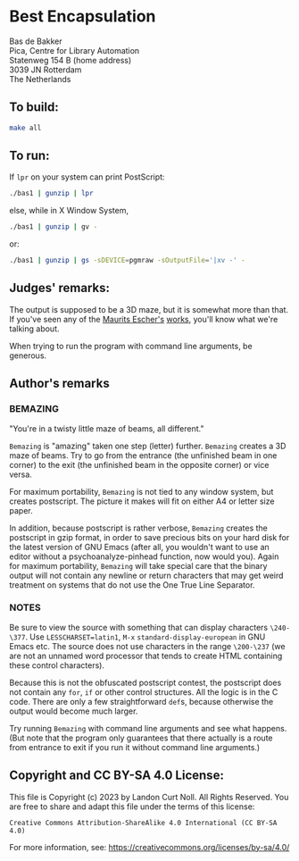 # Best Encapsulation

Bas de Bakker  
Pica, Centre for Library Automation  
Statenweg 154 B    (home address)  
3039 JN Rotterdam  
The Netherlands  

## To build:

```sh
make all
```

## To run:

If `lpr` on your system can print PostScript:

```sh
./bas1 | gunzip | lpr
```

else, while in X Window System,

```sh
./bas1 | gunzip | gv -
```

or:

```sh
./bas1 | gunzip | gs -sDEVICE=pgmraw -sOutputFile='|xv -' -
```

## Judges' remarks:

The output is supposed to be a 3D maze, but it is somewhat more
than that. If you've seen any of the [Maurits
Escher's](https://en.wikipedia.org/wiki/M._C._Escher)
[works](https://mcescher.com/gallery/), you'll know what we're talking about.

When trying to run the program with command line arguments, be generous.

## Author's remarks

### BEMAZING

"You're in a twisty little maze of beams, all different."

`Bemazing` is "amazing" taken one step (letter) further.  `Bemazing`
creates a 3D maze of beams.  Try to go from the entrance (the
unfinished beam in one corner) to the exit (the unfinished beam in the
opposite corner) or vice versa.

For maximum portability, `Bemazing` is not tied to any window system,
but creates postscript.  The picture it makes will fit on either A4 or
letter size paper.

In addition, because postscript is rather verbose, `Bemazing` creates
the postscript in gzip format, in order to save precious bits on your
hard disk for the latest version of GNU Emacs (after all, you wouldn't
want to use an editor without a psychoanalyze-pinhead function, now
would you).  Again for maximum portability, `Bemazing` will take special
care that the binary output will not contain any newline or return
characters that may get weird treatment on systems that do not use the
One True Line Separator.

### NOTES

Be sure to view the source with something that can display characters
`\240-\377`.  Use `LESSCHARSET=latin1`, `M-x` `standard-display-european` in
GNU Emacs etc.  The source does not use characters in the range
`\200-\237` (we are not an unnamed word processor that tends to create
HTML containing these control characters).

Because this is not the obfuscated postscript contest, the postscript
does not contain any `for`, `if` or other control structures.  All the
logic is in the C code.  There are only a few straightforward `def`s,
because otherwise the output would become much larger.

Try running `Bemazing` with command line arguments and see what
happens.  (But note that the program only guarantees that there
actually is a route from entrance to exit if you run it without
command line arguments.)

## Copyright and CC BY-SA 4.0 License:

This file is Copyright (c) 2023 by Landon Curt Noll.  All Rights Reserved.
You are free to share and adapt this file under the terms of this license:

    Creative Commons Attribution-ShareAlike 4.0 International (CC BY-SA 4.0)

For more information, see: https://creativecommons.org/licenses/by-sa/4.0/
